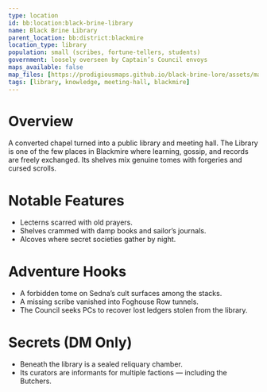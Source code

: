 ```yaml
---
type: location
id: bb:location:black-brine-library
name: Black Brine Library
parent_location: bb:district:blackmire
location_type: library
population: small (scribes, fortune-tellers, students)
government: loosely overseen by Captain’s Council envoys
maps_available: false
map_files: [https://prodigiousmaps.github.io/black-brine-lore/assets/maps/black-brine-library.jpg]
tags: [library, knowledge, meeting-hall, blackmire]
---
```


# Overview
A converted chapel turned into a public library and meeting hall. The Library is one of the few places in Blackmire where learning, gossip, and records are freely exchanged. Its shelves mix genuine tomes with forgeries and cursed scrolls.  

# Notable Features
- Lecterns scarred with old prayers.  
- Shelves crammed with damp books and sailor’s journals.  
- Alcoves where secret societies gather by night.  

# Adventure Hooks
- A forbidden tome on Sedna’s cult surfaces among the stacks.  
- A missing scribe vanished into Foghouse Row tunnels.  
- The Council seeks PCs to recover lost ledgers stolen from the library.  

# Secrets (DM Only)
- Beneath the library is a sealed reliquary chamber.  
- Its curators are informants for multiple factions — including the Butchers.  
